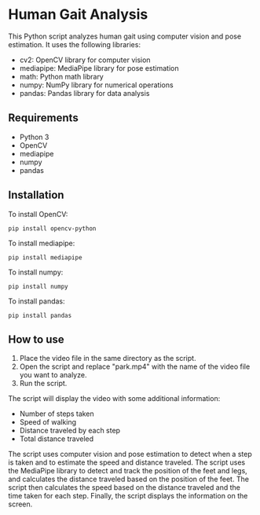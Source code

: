 # Human Gait Analysis
This Python script analyzes human gait using computer vision and pose estimation. 
It uses the following libraries:

* cv2: OpenCV library for computer vision
* mediapipe: MediaPipe library for pose estimation
* math: Python math library
* numpy: NumPy library for numerical operations
* pandas: Pandas library for data analysis

## __Requirements__

* Python 3
* OpenCV
* mediapipe
* numpy
* pandas
## Installation
To install OpenCV:

```
pip install opencv-python
```
To install mediapipe:

```
pip install mediapipe
```
To install numpy:

```
pip install numpy
```
To install pandas:

```
pip install pandas
```
## How to use
1. Place the video file in the same directory as the script.
2. Open the script and replace "park.mp4" with the name of the video file you want to analyze.
3. Run the script.

The script will display the video with some additional information:

* Number of steps taken
* Speed of walking
* Distance traveled by each step
* Total distance traveled

The script uses computer vision and pose estimation to detect when a step is taken and to estimate the speed and distance traveled. The script uses the MediaPipe library to detect and track the position of the feet and legs, and calculates the distance traveled based on the position of the feet. The script then calculates the speed based on the distance traveled and the time taken for each step. Finally, the script displays the information on the screen.
